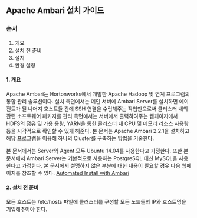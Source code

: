 ## Apache Ambari 설치 가이드 ##

### 순서 ###

1. 개요
2. 설치 전 준비
3. 설치
4. 환경 설정


#### 1. 개요 ####

Apache Ambari는 Hortonworks에서 개발한 Apache Hadoop 및 연계 프로그램의 통합 관리 솔루션이다. 설치 측면에서는 메인 서버에 Ambari Server를 설치하면 에이전트가 될 나머지 호스트들 간에 SSH 연결을 수립해주는 작업만으로써 클러스터 내의 관련 소프트웨어 패키지를 
관리 측면에서는 서버에서 출력하여주는 웹페이지에서 HDFS의 점유 및 가용 용량, YARN을 통한 클러스터 내 CPU 및 메모리 리소스 사용량 등을 시각적으로 확인할 수 있게 해준다.
본 문서는 Apache Ambari 2.2.1을 설치하고 해당 프로그램을 이용해 하나의 Cluster를 구축하는 방법을 기술한다.

본 문서에서는 Server와 Agent 모두 Ubuntu 14.04를 사용한다고 가정한다. 또한 본 문서에서 Ambari Server는 기본적으로 사용하는 PostgreSQL 대신 MySQL을 사용한다고 가정한다.
본 문서에서 설명하지 않은 부분에 대한 내용이 필요할 경우 다음 웹페이지를 참조할 수 있다.
<a href="http://docs.hortonworks.com/HDPDocuments/Ambari-2.2.1.1/bk_Installing_HDP_AMB/content/index.html">Automated Install with Ambari</a>

#### 2. 설치 전 준비 ####

모든 호스트는 /etc/hosts 파일에 클러스터를 구성할 모든 노드들의 IP와 호스트명을 기입해주어야 한다.
